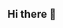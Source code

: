 ## Hi there 👋

<!--
**MayurBankar5757/MayurBankar5757** is a ✨ _special_ ✨ repository because its `README.md` (this file) appears on your GitHub profile.

Here are some ideas to get you started:

- 🔭 I’m currently working on Java Projects
- 🌱 I’m currently learning Spring Boot
- 👯 I’m looking to collaborate on Java & Cloud Projects 
- 🤔 I’m looking for help with CDAC C-CAT
- 💬 Ask me about Java+Spring Boot
- 📫 How to reach me: mayurbankar10@gmail.com
- 😄 Pronouns: Savkar
- ⚡ Fun fact: Busy
-->
